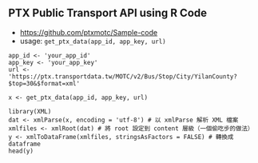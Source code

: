 ## PTX Public Transport API using R Code

- https://github.com/ptxmotc/Sample-code
- usage: `get_ptx_data(app_id, app_key, url)`


```
app_id <- 'your_app_id'
app_key <- 'your_app_key'
url <- 'https://ptx.transportdata.tw/MOTC/v2/Bus/Stop/City/YilanCounty?$top=30&$format=xml'

x <- get_ptx_data(app_id, app_key, url)

library(XML)
dat <- xmlParse(x, encoding = 'utf-8') # 以 xmlParse 解析 XML 檔案
xmlfiles <- xmlRoot(dat) # 將 root 設定到 content 層級（一個偷吃步的做法）
y <- xmlToDataFrame(xmlfiles, stringsAsFactors = FALSE) # 轉換成 dataframe
head(y)

```